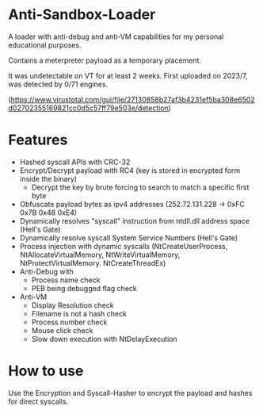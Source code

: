 # Anti-Sandbox-Loader
A loader with anti-debug and anti-VM capabilities for my personal educational purposes.

Contains a meterpreter payload as a temporary placement.

It was undetectable on VT for at least 2 weeks. 
First uploaded on 2023/7, was detected by 0/71 engines.

(https://www.virustotal.com/gui/file/27130858b27af3b4231ef5ba308e6502d02702355169821cc0d5c57ff79e503e/detection)

# Features
 - Hashed syscall APIs with CRC-32
 - Encrypt/Decrypt payload with RC4 (key is stored in encrypted form inside the binary)
     - Decrypt the key by brute forcing to search to match a specific first byte
 - Obfuscate payload bytes as ipv4 addresses (252.72.131.228 → 0xFC 0x7B 0x48 0xE4)      
 - Dynamically resolves "syscall" instruction from ntdll.dll address space (Hell's Gate)
 - Dynamically resolve syscall System Service Numbers (Hell's Gate)
 - Process injection with dynamic syscalls (NtCreateUserProcess, NtAllocateVirtualMemory, NtWriteVirtualMemory, NtProtectVirtualMemory. NtCreateThreadEx)
 - Anti-Debug with
     - Process name check
     - PEB being debugged flag check
 - Anti-VM
     - Display Resolution check
     - Filename is not a hash check
     - Process number check
     - Mouse click check
     - Slow down execution with NtDelayExecution

# How to use
Use the Encryption and Syscall-Hasher to encrypt the payload and hashes for direct syscalls.
